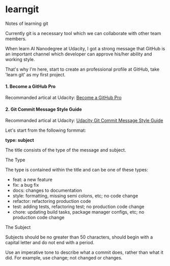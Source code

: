 # learngit
Notes of learning git

Currently git is a necessary tool which we can collaborate with other team members.

When learn AI Nanodegree at Udacity, I got a strong message that GitHub is an important channel which developer can approve his/her ability and working style.

That's why I'm here, start to create an professional profile at GitHub, take 'learn git' as my first project.

#### 1. Become a GitHub Pro

Recommanded artical at Udacity: [Become a GitHub Pro](https://career-resource-center.udacity.com/linkedin-github-profiles/become-a-github-pro)

#### 2. Git Commit Message Style Guide

Recommanded artical at Udacity: [Udacity Git Commit Message Style Guide](http://udacity.github.io/git-styleguide/)

Let's start from the following formmat:

**type: subject**

The title consists of the type of the message and subject.

The Type

The type is contained within the title and can be one of these types:

- feat: a new feature
- fix: a bug fix
- docs: changes to documentation
- style: formatting, missing semi colons, etc; no code change
- refactor: refactoring production code
- test: adding tests, refactoring test; no production code change
- chore: updating build tasks, package manager configs, etc; no production code change

The Subject

Subjects should be no greater than 50 characters, should begin with a capital letter and do not end with a period.

Use an imperative tone to describe what a commit does, rather than what it did. For example, use change; not changed or changes.